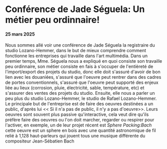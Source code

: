 # Conférence de Jade Séguela: Un métier peu ordinnaire!

#### 25 mars 2025

Nous sommes allé voir une conférence de Jade Séguela la registraire du studio Lozano-Hemmer, dans le but de mieux comprendre comment fonctionne les entreprises qui
travaille dans l'art multimédia. Dans un premier temps, Mme. Séguela nous a expliqué en quoi consiste son travaille peu ordinnaire, son métier consiste en fais à 
s'occuper de l'entièreté de l'import/export des projets du studio, donc elle doit s'assuré d'avoir de bon lien avec les douaniées, s'assuré que l'oeuvre peut 
rentrer dans des cadres de portes conventionnels, s'assuré que l'oeuvre peut supporté des enjeux liée au lieux (corrosion, pluie, électricité, sable, température, 
etc) et s'assurer des ventes des projets du studio. Ensuite, elle nous a parler un peu plus du studio Lozano-Hemmer, le studio de Rafael Lozano-Hemmer. Le 
principale but de l'entreprise est de faire des oeuvres destinées a un public, d'après lui << Si il n'a pas de public, il n'y a pas d'oeuvre>>. Leurs oeuvres sont 
souvent plus passive qu'interactive, cela veut dire qu'ils préfère faire des oeuvres ou l'on doit marcher, regarder ou respirer pour l'activer, en exemple, un de 
leur projet récent est *Sphere Packing:Bach* cette oeuvre est un sphere en bois avec une quantité astronomique de fil relié à 1,128 haut-parleurs qui jouent tous une musique différente du compositeur Jean-Sébatien Bach
